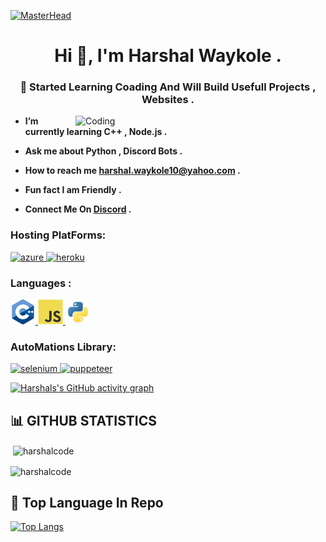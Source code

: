 [![MasterHead](https://cdn.discordapp.com/attachments/996557610088140860/1010577915857080341/360_F_419269782_9LsP3TQndMVnZ2j3ZhTPhMjaqQpFAth9.jpg)](https://github.com/HarshalCODE/)
<h1 align="center">Hi 👋, I'm Harshal Waykole .</h1>
<h3 align="center">💖 Started Learning Coading And Will Build Usefull Projects , Websites .</h3>
<img align="right" alt="Coding" width="400" src="https://cdn.dribbble.com/users/1162077/screenshots/3848914/programmer.gif">

-  **I’m currently learning C++ , Node.js .**

-  **Ask me about Python , Discord Bots .**

-  **How to reach me  harshal.waykole10@yahoo.com .**

-  **Fun fact I am Friendly .**

-  **Connect Me On [Discord](https://discordapp.com/users/1010506486386003989) .**


<h3 align="left">Hosting PlatForms:</h3>

<p align="left"> <a href="https://azure.microsoft.com/en-in/" target="_blank" rel="noreferrer"> <img src="https://www.vectorlogo.zone/logos/microsoft_azure/microsoft_azure-icon.svg" alt="azure" width="40" height="40"/> </a> <a href="https://heroku.com" target="_blank" rel="noreferrer"> <img src="https://www.vectorlogo.zone/logos/heroku/heroku-icon.svg" alt="heroku" width="40" height="40"/> </a>
  
<h3 align="left">Languages : </h3>
  
<p </a> <a href="https://www.w3schools.com/cpp/" target="_blank" rel="noreferrer"> <img src="https://raw.githubusercontent.com/devicons/devicon/master/icons/cplusplus/cplusplus-original.svg" alt="cplusplus" width="40" height="40"/> 
 </a> <a href="https://developer.mozilla.org/en-US/docs/Web/JavaScript" target="_blank" rel="noreferrer"> <img src="https://raw.githubusercontent.com/devicons/devicon/master/icons/javascript/javascript-original.svg" alt="javascript" width="40" height="40"/> 
 </a> <a href="https://www.python.org" target="_blank" rel="noreferrer"> <img src="https://raw.githubusercontent.com/devicons/devicon/master/icons/python/python-original.svg" alt="python" width="40" height="40"/></a>
 
  <h3 align="left">AutoMations Library: </h3>
  
<p </a> <a href="https://www.selenium.dev" target="_blank" rel="noreferrer"> <img src="https://raw.githubusercontent.com/detain/svg-logos/780f25886640cef088af994181646db2f6b1a3f8/svg/selenium-logo.svg" alt="selenium" width="40" height="40"/> </a> 
</a> <a href="https://github.com/puppeteer/puppeteer" target="_blank" rel="noreferrer"> <img src="https://www.vectorlogo.zone/logos/pptrdev/pptrdev-official.svg" alt="puppeteer" width="40" height="40"/> 

[![ Harshals's GitHub activity graph](https://activity-graph.herokuapp.com/graph?username=HarshalCODE&&theme=xcode)](https://github.com/HarshalCODE)

## 📊 GITHUB STATISTICS
<p>&nbsp;<img align="center" src="https://github-readme-stats.vercel.app/api?username=harshalcode&show_icons=true&locale=en&theme=tokyonight" alt="harshalcode" /></p>

<p><img align="center" src="https://github-readme-streak-stats.herokuapp.com/?user=harshalcode&theme=tokyonight" alt="harshalcode" /></p>

## 🔗 Top Language In Repo
[![Top Langs](https://github-readme-stats.vercel.app/api/top-langs/?username=HarshalCODE&langs_count=5)](https://github.com/anuraghazra/github-readme-stats)
